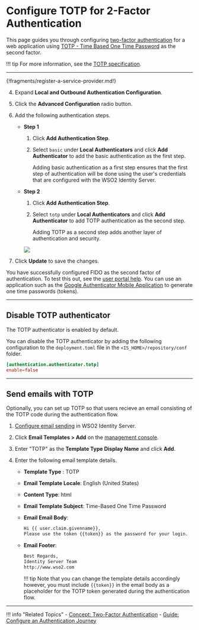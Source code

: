 # Configure TOTP for 2-Factor Authentication

This page guides you through configuring [two-factor authentication](../../../references/concepts/authentication/intro-authentication#two-factor-authentication) for a web application using [TOTP - Time Based One Time Password](insertlink) as the second factor. 

!!! tip
    For more information, see the [TOTP specification](https://tools.ietf.org/html/rfc6238).

----

{!fragments/register-a-service-provider.md!}

4. Expand **Local and Outbound Authentication Configuration**.

5. Click the **Advanced Configuration** radio button. 

6. Add the following authentication steps. 
    - **Step 1**
        1. Click **Add Authentication Step**.

        2. Select `basic` under **Local Authenticators** and click **Add Authenticator** to add the basic authentication as the first step.

            Adding basic authentication as a first step ensures that the first step of authentication will be done using the user's credentials that are configured with the WSO2 Identity Server.

    - **Step 2**
        1. Click **Add Authentication Step**.

        2. Select `totp` under **Local Authenticators** and click **Add Authenticator** to add TOTP authentication as the second step.

            Adding TOTP as a second step adds another layer of authentication and security.
    
         <img name='totp-authentication-steps' src='../../../assets/img/guides/totp-authentication-steps.png' class='img-zoomable'/>

7. Click **Update** to save the changes.


You have successfully configured FIDO as the second factor of authentication. To test this out, see the [user portal help](insertlink).
You can use an application such as the [Google Authenticator Mobile Application](https://play.google.com/store/apps/details?id=com.google.android.apps.authenticator2&hl=en) to generate one time passwords (tokens).

----

## Disable TOTP authenticator

The  TOTP authenticator is enabled by default.

You can disable the  TOTP authenticator by adding the following configuration to the `deployment.toml` file in the
`<IS_HOME>/repository/conf` folder.

```toml
[authentication.authenticator.totp]
enable=false
```

----

## Send emails with TOTP

Optionally, you can set up TOTP so that users recieve an email consisting of the TOTP code during the authentication flow. 

1. [Configure email sending](../../../fragments/configure-email-sending) in WSO2 Identity Server. 

2. Click **Email Templates > Add** on the [management console](insertlink). 

3. Enter "TOTP" as the **Template Type Display Name** and click **Add**.

4. Enter the following email template details. 

    - **Template Type** : TOTP
    - **Email Template Locale**: English (United States)
    - **Content Type**: html
    - **Email Template Subject**:  Time-Based One Time Password
    - **Email Email Body**: 

        ```html
        Hi {{ user.claim.givenname}},
        Please use the token {{token}} as the password for your login.
        ```

    - **Email Footer**: 

        ```html
        Best Regards,
        Identity Server Team
        http://www.wso2.com
        ```

        !!! tip
            Note that you can change the template details accordingly however, you must include `{{token}}` in the email body as a placeholder for the TOTP token generated during the authentication flow.

----

!!! info "Related Topics"
    - [Concept: Two-Factor Authentication](../../../references/concepts/authentication/intro-authentication#single-factor-authentication)
    - [Guide: Configure an Authentication Journey](../configure-authentication-journey)